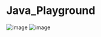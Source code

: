 # Java_Playground


![image](https://github.com/user-attachments/assets/cfbab997-a345-47a6-8381-1025b5c0abd7)
![image](https://github.com/user-attachments/assets/b541d2d1-b4f7-48cc-845c-c7b400cd4a60)
